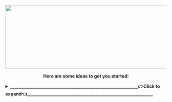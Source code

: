 <p align="center">
<img src="https://www.linkpicture.com/q/Hi-There.png" width="600" height="200" />
</p>

<p align="center"><b>
Here are some ideas to get you started:
</b>
</p>

<details>
 <summary><b>____________________________________________________________👉Click to expand👈___________________________________________________________</b></summary>

<p align="center"> - 🔭 <b> I’m currently working on ... </b> Make world great place again 🌍 </p>
- 🌱 <b> I’m currently learning ... </b> What do you want to teach me ❓
- 👯 <b> I’m looking to collaborate on ... </b> 👀👀 👂👂
- 🤔 <b> I’m looking for help with ................. </b>
- 💬 <b> Ask me about ... </b> Anything
- 📫 <b> How to reach me: ... </b>    [![muratilgunlinkedin](https://www.linkpicture.com/q/LI-Logo-2.png "muratilgunlinkedin")](https://www.linkedin.com/in/muratilgun/ "muratilgunlinkedin") |  [✉️](mailto:muratilgun34@gmail.com)
- 😄 <b> Pronouns: ...  </b> Muro/Murat (Şahsına münasır)
- ⚡ <b> Fun fact: ... </b> I tried to write all of  this at 2:20 at midnight
</details>

